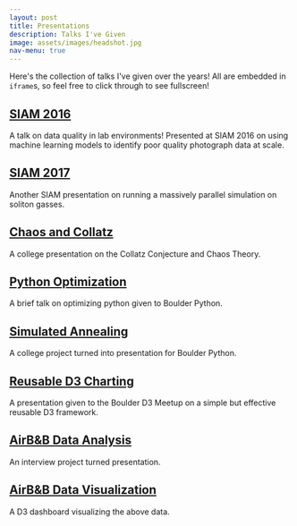 ```yaml
---
layout: post
title: Presentations
description: Talks I've Given
image: assets/images/headshot.jpg
nav-menu: true
---
```


Here's the collection of talks I've given over the years! All are embedded in `iframe`s, so feel free to click through to see fullscreen!

## [SIAM 2016](siam2016)

A talk on data quality in lab environments! Presented at SIAM 2016 on using machine learning models to identify poor quality photograph data at scale.

## [SIAM 2017](siam2017)

Another SIAM presentation on running a massively parallel simulation on soliton gasses. 

## [Chaos and Collatz](chaos)

A college presentation on the Collatz Conjecture and Chaos Theory.

## [Python Optimization](speedsnakes)

A brief talk on optimizing python given to Boulder Python.

## [Simulated Annealing](politicalboundaries)

A college project turned into presentation for Boulder Python.

## [Reusable D3 Charting](d3reuse)

A presentation given to the Boulder D3 Meetup on a simple but effective reusable D3 framework.

## [AirB&B Data Analysis](evolve)

An interview project turned presentation.

## [AirB&B Data Visualization](airbnb)

A D3 dashboard visualizing the above data.



